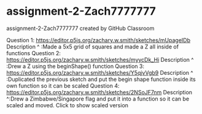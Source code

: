 # assignment-2-Zach7777777
assignment-2-Zach7777777 created by GitHub Classroom

Question 1: https://editor.p5js.org/zachary.w.smith/sketches/mUpageIDb
Description ^ :Made a 5x5 grid of squares and made a Z all inside of functions
Question 2: https://editor.p5js.org/zachary.w.smith/sketches/myycDk_Hi
Description ^ :Drew a Z using the beginShape() function 
Question 3: https://editor.p5js.org/zachary.w.smith/sketches/Y5qjvVgb9
Description ^ :Duplicated the previous sketch and put the begin shape function inside its own function so it can be scaled
Question 4: https://editor.p5js.org/zachary.w.smith/sketches/2NSoJF7nm
Description ^:Drew a Zimbabwe/Singapore flag and put it into a function so it can be scaled and moved. Click to show scaled version 
